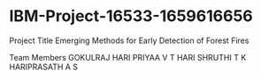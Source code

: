 # IBM-Project-16533-1659616656

Project Title
Emerging Methods for Early Detection of Forest Fires

Team Members
GOKULRAJ 
HARI PRIYAA V T
HARI SHRUTHI T K
HARIPRASATH A S


